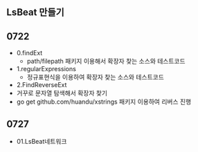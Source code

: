 ## LsBeat 만들기 
## 0722
- 0.findExt
  - path/filepath 패키지 이용해서 확장자 찾는 소스와 테스트코드
- 1.regularExpressions
  - 정규표현식을 이용하여 확장자 찾는 소스와 테스트코드
-  2.FindReverseExt
  - 거꾸로 문자열 탐색해서 확장자 찾기 
  - go get github.com/huandu/xstrings 패키지 이용하여 리버스 진행
## 0727
- 01.LsBeat네트워크